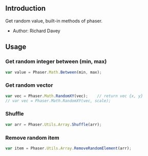 ## Introduction

Get random value, built-in methods of phaser.

- Author: Richard Davey

## Usage

### Get random integer between (min, max)

```javascript
var value = Phaser.Math.Between(min, max);
```

### Get random vector

```javascript
var vec = Phaser.Math.RandomXY(vec);    // return vec {x, y}
// var vec = Phaser.Math.RandomXY(vec, scale);
```

### Shuffle

```javascript
var arr = Phaser.Utils.Array.Shuffle(arr);
```

### Remove random item

```javascript
var item = Phaser.Utils.Array.RemoveRandomElement(arr);
```